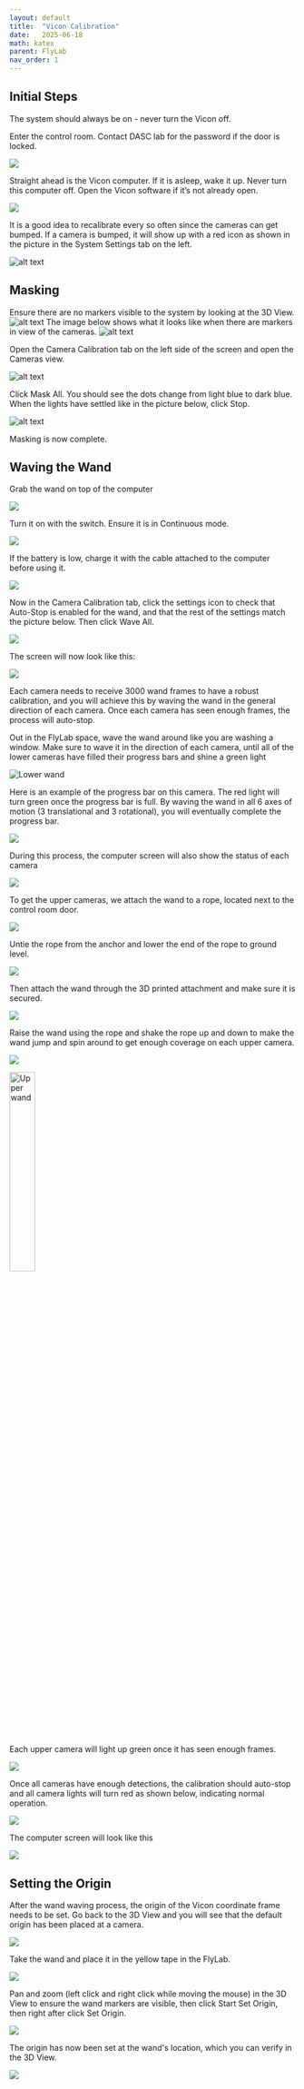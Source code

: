 ```yaml
---
layout: default
title:  "Vicon Calibration"
date:   2025-06-18
math: katex
parent: FlyLab
nav_order: 1
---
```


<style>
    img {
        max-height: 400px;
        width: auto;
    }
</style>


## Initial Steps

The system should always be on - never turn the Vicon off.

Enter the control room. Contact DASC lab for the password if the door is locked.

![](./images/control_room_door.png)

Straight ahead is the Vicon computer. If it is asleep, wake it up. Never turn this computer off. Open the Vicon software if it’s not already open.

![](./images/vicon_computer.png)

It is a good idea to recalibrate every so often since the cameras can get bumped. If a camera is bumped, it will show up with a red icon as shown in the picture in the System Settings tab on the left.

![alt text](./images/bumped.png)

## Masking

Ensure there are no markers visible to the system by looking at the 3D View.![alt text](./images/masking_no_markers.png)
The image below shows what it looks like when there are markers in view of the cameras.
![alt text](./images/masking_markers_visible.png)

Open the Camera Calibration tab on the left side of the screen and open the Cameras view.

![alt text](./images/masking_initial.png)

Click Mask All. You should see the dots change from light blue to dark blue. When the lights have settled like in the picture below, click Stop.

![alt text](./images/masking_mask_all.png)

Masking is now complete.

## Waving the Wand

Grab the wand on top of the computer

![](./images/wand_storage.png)

Turn it on with the switch. Ensure it is in Continuous mode.

![](./images/wand_switch.png)

If the battery is low, charge it with the cable attached to the computer before using it.

![](./images/charge_wand.png)

Now in the Camera Calibration tab, click the settings icon to check that Auto-Stop is enabled for the wand, and that the rest of the settings match the picture below. Then click Wave All.

![](./images/wand_settings.png)

The screen will now look like this:

![](./images/wand_initial.png)

Each camera needs to receive 3000 wand frames to have a robust calibration, and you will achieve this by waving the wand in the general direction of each camera. Once each camera has seen enough frames, the process will auto-stop.

Out in the FlyLab space, wave the wand around like you are washing a window. Make sure to wave it in the direction of each camera, until all of the lower cameras have filled their progress bars and shine a green light

![Lower wand](./images/lower_wand.gif)

Here is an example of the progress bar on this camera. The red light will turn green once the progress bar is full. By waving the wand in all 6 axes of motion (3 translational and 3 rotational), you will eventually complete the progress bar.

![](./images/lower_camera_progress_bar.png)

During this process, the computer screen will also show the status of each camera

![](./images/wand_in_progress.png)

To get the upper cameras, we attach the wand to a rope, located next to the control room door.

![](./images/rope.png)

Untie the rope from the anchor and lower the end of the rope to ground level.

![](./images/rope_lowered.png)

Then attach the wand through the 3D printed attachment and make sure it is secured.

![](./images/wand_attachment.png)

Raise the wand using the rope and shake the rope up and down to make the wand jump and spin around to get enough coverage on each upper camera.

![](./images/pull_rope.png)

<img src="./images/upper_wand.gif" alt="Upper wand" style="width:30%; max-height:none;">

Each upper camera will light up green once it has seen enough frames.

![](./images/upper_rope_green_camera.png)

Once all cameras have enough detections, the calibration should auto-stop and all camera lights will turn red as shown below, indicating normal operation.

![](./images/complete_camera.png)

The computer screen will look like this

![](./images/wand_finished.png)

## Setting the Origin

After the wand waving process, the origin of the Vicon coordinate frame needs to be set. Go back to the 3D View and you will see that the default origin has been placed at a camera.

![](./images/origin_initial.png)

Take the wand and place it in the yellow tape in the FlyLab.

![](./images/wand_origin.png)

Pan and zoom (left click and right click while moving the mouse) in the 3D View to ensure the wand markers are visible, then click Start Set Origin, then right after click Set Origin.

![](./images/origin_pan_zoom.png)

The origin has now been set at the wand's location, which you can verify in the 3D View.

![](./images/origin_final.png)
